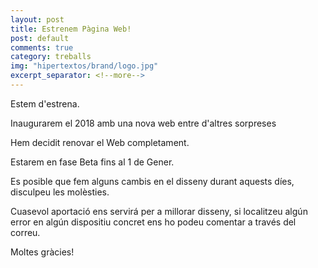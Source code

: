 ```yaml
---
layout: post
title: Estrenem Pàgina Web!
post: default
comments: true
category: treballs
img: "hipertextos/brand/logo.jpg"
excerpt_separator: <!--more-->
---
```


Estem d'estrena.

Inaugurarem el 2018 amb una nova web entre d'altres sorpreses


<!--more-->

Hem decidit renovar el Web completament.

Estarem en fase Beta fins al 1 de Gener.

Es posible que fem alguns cambis en el disseny durant aquests díes, disculpeu les molèsties.

Cuasevol aportació ens servirá per a millorar disseny, si localitzeu algún error en algún dispositiu concret ens ho podeu comentar a través del correu.

Moltes gràcies!